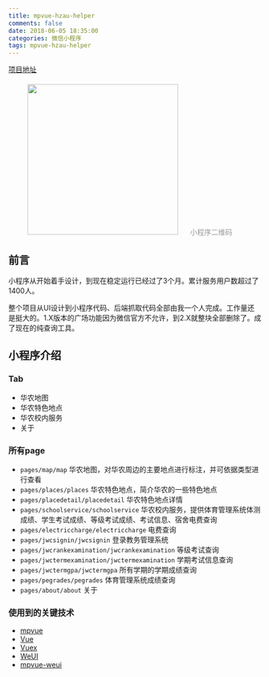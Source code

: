 ```yaml
---
title: mpvue-hzau-helper
comments: false
date: 2018-06-05 18:35:00
categories: 微信小程序
tags: mpvue-hzau-helper
---
```


[项目地址](https://github.com/lxfriday/mpvue-hzau-helper)

<div style="text-align:center;margin: 20px">
    <img src="http://qiniu1.lxfriday.xyz/hzauhelper/IMG_0766.JPG" width=300 >
    <span style="margin: 20px; color: #999;font-size:14px">小程序二维码</span>
</div>

## 前言

小程序从开始着手设计，到现在稳定运行已经过了3个月。累计服务用户数超过了1400人。

整个项目从UI设计到小程序代码、后端抓取代码全部由我一个人完成。工作量还是挺大的。1.X版本的广场功能因为微信官方不允许，到2.X就整块全部删除了。成了现在的纯查询工具。

## 小程序介绍

### Tab

- 华农地图
- 华农特色地点
- 华农校内服务
- 关于

### 所有page

- `pages/map/map` 华农地图，对华农周边的主要地点进行标注，并可依据类型进行查看
- `pages/places/places` 华农特色地点，简介华农的一些特色地点
- `pages/placedetail/placedetail`  华农特色地点详情
- `pages/schoolservice/schoolservice` 华农校内服务，提供体育管理系统体测成绩、学生考试成绩、等级考试成绩、考试信息、宿舍电费查询
- `pages/electriccharge/electriccharge` 电费查询
- `pages/jwcsignin/jwcsignin` 登录教务管理系统
- `pages/jwcrankexamination/jwcrankexamination` 等级考试查询
- `pages/jwctermexamination/jwctermexamination` 学期考试信息查询
- `pages/jwctermgpa/jwctermgpa` 所有学期的学期成绩查询
- `pages/pegrades/pegrades` 体育管理系统成绩查询
- `pages/about/about` 关于

### 使用到的关键技术

- [mpvue](https://github.com/Meituan-Dianping/mpvue)
- [Vue](https://github.com/vuejs/vue)
- [Vuex](https://github.com/vuejs/vuex)
- [WeUI](https://github.com/Tencent/weui-wxss)
- [mpvue-weui](https://github.com/KuangPF/mpvue-weui)
